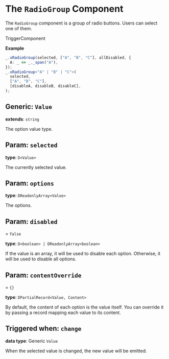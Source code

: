 <script setup>
import Kind from "helpers/kind.vue";
import Optional from "helpers/optional.vue";
</script>

# The `RadioGroup` Component

The `RadioGroup` component is a group of radio buttons. Users can select one of them.

<Kind>TriggerComponent</Kind>

**Example**

```ts
_.xRadioGroup(selected, ["A", "B", "C"], allDisabled, {
  A: _ => _._span("A"),
});
_.xRadioGroup<"A" | "B" | "C">(
  selected,
  ["A", "B", "C"],
  [disableA, disableB, disableC],
);
```

## Generic: `Value`

**extends**: `string`

The option value type.

## Param: `selected`

**type**: `D<Value>`

The currently selected value.

## Param: `options`

**type**: `DReadonlyArray<Value>`

The options.

## Param: `disabled`

<Optional/> = `false`

**type**: `D<boolean> | DReadonlyArray<boolean>`

If the value is an array, it will be used to disable each option. Otherwise, it will be used to disable all options.

## Param: `contentOverride`

<Optional/> = `{}`

**type**: `DPartialRecord<Value, Content>`

By default, the content of each option is the value itself. You can override it by passing a record mapping each value to its content.

## Triggered when: `change`

**data type**: Generic `Value`

When the selected value is changed, the new value will be emitted.
